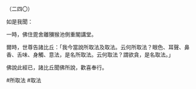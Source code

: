 （二四〇）

如是我聞：

一時，佛住毘舍離獼猴池側重閣講堂。

爾時，世尊告諸比丘：「我今當說所取法及取法。云何所取法？眼色、耳聲、鼻香、舌味、身觸、意法，是名所取法。云何取法？謂欲貪，是名取法。」

佛說此經已，諸比丘聞佛所說，歡喜奉行。



#所取法
#取法
